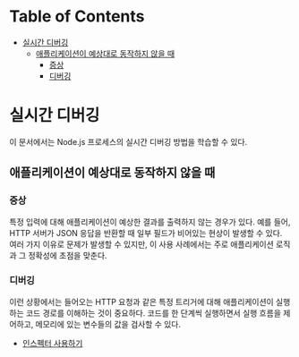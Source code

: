 # Table of Contents

- [실시간 디버깅](#실시간-디버깅)
  - [애플리케이션이 예상대로 동작하지 않을 때](#애플리케이션이-예상대로-동작하지-않을-때)
    - [증상](#증상)
    - [디버깅](#디버깅)

# 실시간 디버깅

이 문서에서는 Node.js 프로세스의 실시간 디버깅 방법을 학습할 수 있다.

## 애플리케이션이 예상대로 동작하지 않을 때

### 증상

특정 입력에 대해 애플리케이션이 예상한 결과를 출력하지 않는 경우가 있다. 예를 들어, HTTP 서버가 JSON 응답을 반환할 때 일부 필드가 비어있는 현상이 발생할 수 있다. 여러 가지 이유로 문제가 발생할 수 있지만, 이 사용 사례에서는 주로 애플리케이션 로직과 그 정확성에 초점을 맞춘다.

### 디버깅

이런 상황에서는 들어오는 HTTP 요청과 같은 특정 트리거에 대해 애플리케이션이 실행하는 코드 경로를 이해하는 것이 중요하다. 코드를 한 단계씩 실행하면서 실행 흐름을 제어하고, 메모리에 있는 변수들의 값을 검사할 수 있다.

- [인스펙터 사용하기](/learn/diagnostics/live-debugging/using-inspector)